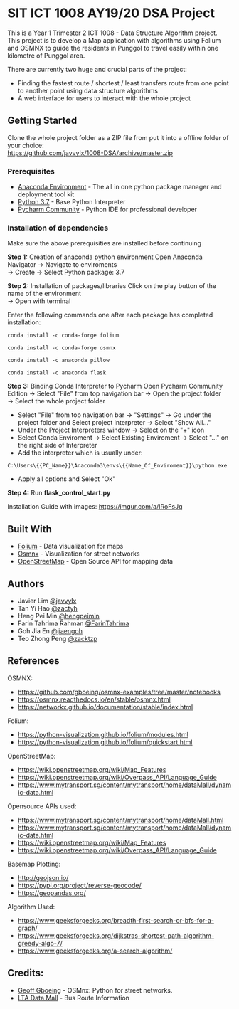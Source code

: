 # SIT ICT 1008 AY19/20 DSA Project
This is a Year 1 Trimester 2 ICT 1008 - Data Structure Algorithm project. This project is to develop a Map application with algorithms using Folium and OSMNX to guide the residents in Punggol to travel easily within one kilometre of Punggol area. 

There are currently two huge and crucial parts of the project:
- Finding the fastest route / shortest / least transfers route from one point to another point using data structure algorithms
- A web interface for users to interact with the whole project

## Getting Started
Clone the whole project folder as a ZIP file from put it into a offline folder of your choice:  
https://github.com/javvylx/1008-DSA/archive/master.zip


### Prerequisites
* [Anaconda Environment](https://www.anaconda.com/distribution/) - The all in one python package manager and deployment tool kit 
* [Python 3.7](https://www.python.org/downloads/release/python-370/) - Base Python Interpreter 
* [Pycharm Community](https://www.jetbrains.com/pycharm/download/download-thanks.html?platform=windows&code=PCC) - Python IDE for professional developer


### Installation of dependencies 
Make sure the above prerequisities are installed before continuing 

**Step 1:** Creation of anaconda python environment
Open Anaconda Navigator -> Navigate to enviroments  
-> Create -> Select Python package: 3.7

**Step 2:** Installation of packages/libraries
Click on the play button of the name of the environment  
-> Open with terminal  

Enter the following commands one after each package has completed installation:

```
conda install -c conda-forge folium
```
```
conda install -c conda-forge osmnx
```
```
conda install -c anaconda pillow
```
```
conda install -c anaconda flask
```
**Step 3:** Binding Conda Interpreter to Pycharm
Open Pycharm Community Edition -> Select "File" from top navigation bar -> Open the project folder  
-> Select the whole project folder
- Select "File" from top navigation bar -> "Settings" -> Go under the project folder and Select project interpreter -> Select "Show All..."
- Under the Project Interpreters window -> Select on the "+" icon 
- Select Conda Enviroment -> Select Existing Enviroment -> Select "..." on the right side of Interpreter
- Add the interpreter which is usually under: 
```
C:\Users\{{PC_Name}}\Anaconda3\envs\{{Name_Of_Enviroment}}\python.exe
```
- Apply all options and Select "Ok"

**Step 4:** Run **flask_control_start.py** 

Installation Guide with images:
https://imgur.com/a/IRoFsJq


## Built With
* [Folium](https://python-visualization.github.io/folium/) - Data visualization for maps
* [Osmnx](https://python-visualization.github.io/folium/) - Visualization for street networks 
* [OpenStreetMap](https://www.openstreetmap.org/) - Open Source API for mapping data 

## Authors
- Javier Lim [@javvylx](https://github.com/javvylx)
- Tan Yi Hao [@zactyh](https://github.com/zactyh)
- Heng Pei Min [@hengpeimin](https://github.com/hengpeimin)
- Farin Tahrima Rahman [@FarinTahrima](https://github.com/FarinTahrima)
- Goh Jia En [@jiaengoh](https://github.com/jiaengoh)
- Teo Zhong Peng [@zacktzp](https://github.com/zacktzp)

## References 
OSMNX:
  * https://github.com/gboeing/osmnx-examples/tree/master/notebooks
  * https://osmnx.readthedocs.io/en/stable/osmnx.html
  * https://networkx.github.io/documentation/stable/index.html
  
Folium:
  * https://python-visualization.github.io/folium/modules.html
  * https://python-visualization.github.io/folium/quickstart.html
  
OpenStreetMap:
  * https://wiki.openstreetmap.org/wiki/Map_Features
  * https://wiki.openstreetmap.org/wiki/Overpass_API/Language_Guide
  * https://www.mytransport.sg/content/mytransport/home/dataMall/dynamic-data.html
  
Opensource APIs used:
  * https://www.mytransport.sg/content/mytransport/home/dataMall.html
  * https://www.mytransport.sg/content/mytransport/home/dataMall/dynamic-data.html
  * https://wiki.openstreetmap.org/wiki/Map_Features
  * https://wiki.openstreetmap.org/wiki/Overpass_API/Language_Guide
  
Basemap Plotting:
  * http://geojson.io/
  * https://pypi.org/project/reverse-geocode/
  * https://geopandas.org/
  
Algorithm Used:
  * https://www.geeksforgeeks.org/breadth-first-search-or-bfs-for-a-graph/
  * https://www.geeksforgeeks.org/dijkstras-shortest-path-algorithm-greedy-algo-7/
  * https://www.geeksforgeeks.org/a-search-algorithm/

## Credits:
- [Geoff Gboeing](https://github.com/gboeing) - OSMnx: Python for street networks.
- [LTA Data Mall](https://www.mytransport.sg/content/mytransport/home/dataMall.html) - Bus Route Information
